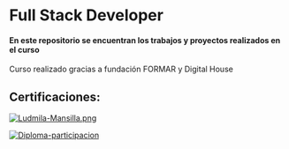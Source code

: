 
# Full Stack Developer

#### En este repositorio se encuentran los trabajos y proyectos realizados en el curso 

Curso realizado gracias a fundación FORMAR y Digital House 

## Certificaciones:

[![Ludmila-Mansilla.png](https://i.postimg.cc/gkb633By/Ludmila-Mansilla-1.png)](https://postimg.cc/kDw4mRCD)

[![Diploma-participacion](https://i.postimg.cc/J0VtcWK7/Diploma-participacion-Ludmila-Mansilla-1.png)](https://postimg.cc/vghQbkpC)
